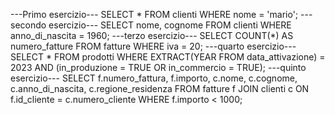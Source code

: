  ---Primo esercizio---
SELECT * FROM clienti
WHERE nome = 'mario';
---secondo esercizio---
SELECT nome, cognome FROM clienti
WHERE anno_di_nascita = 1960;
---terzo esercizio---
SELECT COUNT(*) AS numero_fatture
FROM fatture
WHERE iva = 20;
---quarto esercizio---
SELECT *
FROM prodotti
WHERE EXTRACT(YEAR FROM data_attivazione) = 2023
AND (in_produzione = TRUE OR in_commercio = TRUE);
---quinto esercizio---
SELECT f.numero_fattura, f.importo, c.nome, c.cognome, c.anno_di_nascita, c.regione_residenza
FROM fatture f
JOIN clienti c ON f.id_cliente = c.numero_cliente
WHERE f.importo < 1000;



